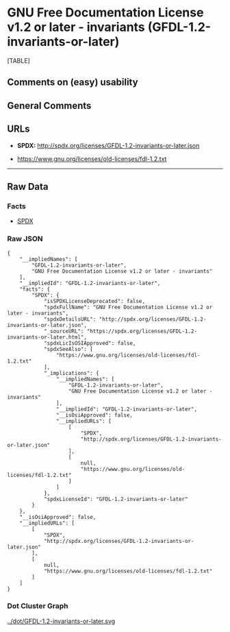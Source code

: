 GNU Free Documentation License v1.2 or later - invariants (GFDL-1.2-invariants-or-later)
========================================================================================

[TABLE]

Comments on (easy) usability
----------------------------

General Comments
----------------

URLs
----

-   **SPDX:** http://spdx.org/licenses/GFDL-1.2-invariants-or-later.json

-   https://www.gnu.org/licenses/old-licenses/fdl-1.2.txt

------------------------------------------------------------------------

Raw Data
--------

### Facts

-   [SPDX](https://spdx.org/licenses/GFDL-1.2-invariants-or-later.html "SPDX")

### Raw JSON

    {
        "__impliedNames": [
            "GFDL-1.2-invariants-or-later",
            "GNU Free Documentation License v1.2 or later - invariants"
        ],
        "__impliedId": "GFDL-1.2-invariants-or-later",
        "facts": {
            "SPDX": {
                "isSPDXLicenseDeprecated": false,
                "spdxFullName": "GNU Free Documentation License v1.2 or later - invariants",
                "spdxDetailsURL": "http://spdx.org/licenses/GFDL-1.2-invariants-or-later.json",
                "_sourceURL": "https://spdx.org/licenses/GFDL-1.2-invariants-or-later.html",
                "spdxLicIsOSIApproved": false,
                "spdxSeeAlso": [
                    "https://www.gnu.org/licenses/old-licenses/fdl-1.2.txt"
                ],
                "_implications": {
                    "__impliedNames": [
                        "GFDL-1.2-invariants-or-later",
                        "GNU Free Documentation License v1.2 or later - invariants"
                    ],
                    "__impliedId": "GFDL-1.2-invariants-or-later",
                    "__isOsiApproved": false,
                    "__impliedURLs": [
                        [
                            "SPDX",
                            "http://spdx.org/licenses/GFDL-1.2-invariants-or-later.json"
                        ],
                        [
                            null,
                            "https://www.gnu.org/licenses/old-licenses/fdl-1.2.txt"
                        ]
                    ]
                },
                "spdxLicenseId": "GFDL-1.2-invariants-or-later"
            }
        },
        "__isOsiApproved": false,
        "__impliedURLs": [
            [
                "SPDX",
                "http://spdx.org/licenses/GFDL-1.2-invariants-or-later.json"
            ],
            [
                null,
                "https://www.gnu.org/licenses/old-licenses/fdl-1.2.txt"
            ]
        ]
    }

### Dot Cluster Graph

[../dot/GFDL-1.2-invariants-or-later.svg](../dot/GFDL-1.2-invariants-or-later.svg "../dot/GFDL-1.2-invariants-or-later.svg")